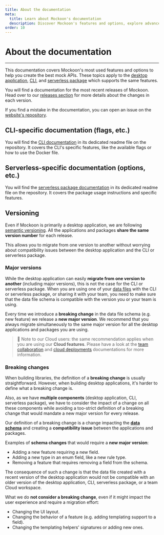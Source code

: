 ```yaml
---
title: About the documentation
meta:
  title: Learn about Mockoon's documentation
  description: Discover Mockoon's features and options, explore advanced topics and learn how to create fast and free mock API JSON servers.
order: 10
---
```


# About the documentation

---

This documentation covers Mockoon's most used features and options to help you create the best mock APIs. These topics apply to the [desktop application](/download/), [CLI](/cli/), and [serverless package](/serverless/) which supports the same features.

You will find a documentation for the most recent releases of Mockoon. Head over to our [releases section](/releases/) for more details about the changes in each version.

If you find a mistake in the documentation, you can open an issue on the [website's repository](https://github.com/mockoon/mockoon.com).

## CLI-specific documentation (flags, etc.)

You will find the [CLI documentation](https://github.com/mockoon/mockoon/blob/main/packages/cli/README.md) in its dedicated readme file on the repository. It covers the CLI's specific features, like the available flags or how to use the Docker file.

## Serverless-specific documentation (options, etc.)

You will find the [serverless package documentation](https://github.com/mockoon/mockoon/blob/main/packages/serverless/README.md) in its dedicated readme file on the repository. It covers the package usage instructions and specific features.

## Versioning

Even if Mockoon is primarily a desktop application, we are following [semantic versioning](https://semver.org/). All the applications and packages **share the same version number** for each release.

This allows you to migrate from one version to another without worrying about compatibility issues between the desktop application and the CLI or serverless package.

### Major versions

While the desktop application can easily **migrate from one version to another** (including major versions), this is not the case for the CLI or serverless package. When you are using one of your [data files](docs:mockoon-data-files/data-files-location) with the CLI or serverless package, or sharing it with your team, you need to make sure that the data file schema is compatible with the version you or your team is using.

Every time we introduce a **breaking change** in the data file schema (e.g. new feature) we release a **new major version**. We recommend that you always migrate simultaneously to the same major version for all the desktop applications and packages you are using.

> 📝 Note to our Cloud users: the same recommendation applies when you are using our **Cloud features**. Please have a look at the [team collaboration](docs:mockoon-cloud/data-synchronization-team-collaboration#major-versions-migrations) and [cloud deployments](docs:mockoon-cloud/api-mock-cloud-deployments#major-versions-migrations) documentations for more information.

### Breaking changes

When building libraries, the definition of a **breaking change** is usually straightforward. However, when building desktop applications, it's harder to define what a breaking change is.

Also, as we have **multiple components** (desktop application, CLI, serverless package), we have to consider the impact of a change on all these components while avoiding a too-strict definition of a breaking change that would mandate a new major version for every release.

Our definition of a breaking change is a change impacting the [**data schema**](docs:mockoon-data-files/data-files-location) and creating a **compatibility issue** between the applications and packages.

Examples of **schema changes** that would require a **new major version**:

- Adding a new feature requiring a new field.
- Adding a new type in an enum field, like a new rule type.
- Removing a feature that requires removing a field from the schema.

The consequence of such a change is that the data file created with a recent version of the desktop application would not be compatible with an older version of the desktop application, CLI, serverless package, or a team Cloud workspace.

What we do **not consider a breaking change**, even if it might impact the user experience and require a migration effort:

- Changing the UI layout.
- Changing the behavior of a feature (e.g. adding templating support to a field).
- Changing the templating helpers' signatures or adding new ones.
